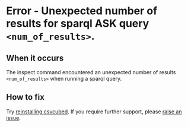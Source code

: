# Error - Unexpected number of results for sparql ASK query `<num_of_results>`.

## When it occurs

The inspect command encountered an unexpected number of results `<num_of_results>` when running a sparql query.

## How to fix

Try [reinstalling csvcubed](../../../quick-start/installation.md). If you require further support, please [raise an issue](../../raise-issue.md).
